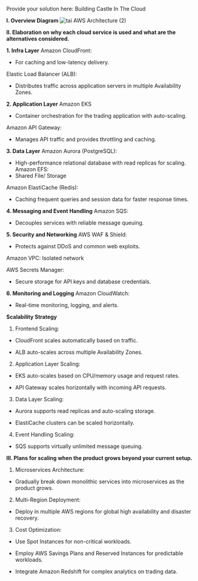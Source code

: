 Provide your solution here: Building Castle In The Cloud

**I. Overview Diagram**
![tai AWS Architecture (2)](https://github.com/user-attachments/assets/e3891377-3f56-42c4-9af5-1affebb3a802)


**II. Elaboration on why each cloud service is used and what are the alternatives considered.**

**1. Infra Layer**
Amazon CloudFront:

- For caching and low-latency delivery.

Elastic Load Balancer (ALB):

- Distributes traffic across application servers in multiple Availability Zones.


**2. Application Layer**
Amazon EKS

- Container orchestration for the trading application with auto-scaling.

Amazon API Gateway:

- Manages API traffic and provides throttling and caching.

**3. Data Layer**
Amazon Aurora (PostgreSQL):

- High-performance relational database with read replicas for scaling.
Amazon EFS:
- Shared File/ Storage 

Amazon ElastiCache (Redis):

- Caching frequent queries and session data for faster response times.

**4. Messaging and Event Handling**
Amazon SQS:

- Decouples services with reliable message queuing.

**5. Security and Networking**
AWS WAF & Shield:

- Protects against DDoS and common web exploits.

Amazon VPC: Isolated network

AWS Secrets Manager:

- Secure storage for API keys and database credentials.

**6. Monitoring and Logging**
Amazon CloudWatch:

- Real-time monitoring, logging, and alerts.


**Scalability Strategy**

1. Frontend Scaling:

- CloudFront scales automatically based on traffic.

- ALB auto-scales across multiple Availability Zones.

2. Application Layer Scaling:

- EKS auto-scales based on CPU/memory usage and request rates.

- API Gateway scales horizontally with incoming API requests.

3. Data Layer Scaling:

- Aurora supports read replicas and auto-scaling storage.

- ElastiCache clusters can be scaled horizontally.

4. Event Handling Scaling:

- SQS supports virtually unlimited message queuing.


**III. Plans for scaling when the product grows beyond your current setup.**

1. Microservices Architecture:

- Gradually break down monolithic services into microservices as the product grows.

2. Multi-Region Deployment:

- Deploy in multiple AWS regions for global high availability and disaster recovery.

3. Cost Optimization:

- Use Spot Instances for non-critical workloads.

- Employ AWS Savings Plans and Reserved Instances for predictable workloads.

- Integrate Amazon Redshift for complex analytics on trading data.
